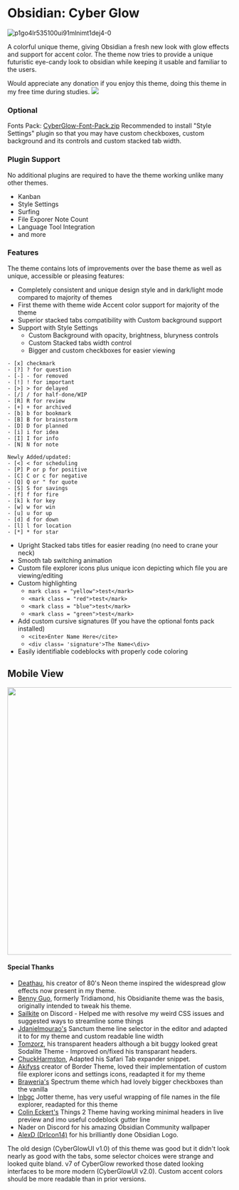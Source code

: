 # Obsidian: Cyber Glow
![p1go4lr535100ui91mlnimt1dej4-0](https://user-images.githubusercontent.com/32932497/215888370-e3572049-4ad1-4115-a4d7-7337d5cdaf88.png)

A colorful unique theme, giving Obsidian a fresh new look with glow effects and support for accent color. The theme now tries to provide a unique futuristic eye-candy  look to obsidian while keeping it usable and familiar to the users. 

Would appreciate any donation if you enjoy this theme, doing this theme in my free time during studies.
<a href="https://www.buymeacoffee.com/TheEmperorArt"><img src="https://img.buymeacoffee.com/button-api/?text=Buy me a pizza&emoji=🍕&slug=TheEmperorArt&button_colour=690ed8&font_colour=ffffff&font_family=Inter&outline_colour=ffffff&coffee_colour=FFDD00" /></a>

### Optional

Fonts Pack: [CyberGlow-Font-Pack.zip](https://github.com/ArtexJay/Obsidian-CyberGlow/files/10613963/CyberGlow-Font-Pack.zip)
Recommended to install "Style Settings" plugin so that you may have custom checkboxes, custom background and its controls and custom stacked tab width. 

### Plugin Support
No additional plugins are required to have the theme working unlike many other themes.
- Kanban
- Style Settings 
- Surfing
- File Exporer Note Count
- Language Tool Integration 
- and more

### Features

The theme contains lots of improvements over the base theme as well as unique, accessible or pleasing features:
- Completely consistent and unique design style and in dark/light mode compared to majority of themes
 - First theme with theme wide Accent color support for majority of the theme 
- Superior stacked tabs compatibility with Custom background support 
- Support with Style Settings
  - Custom Background with opacity, brightness, bluryness controls
  - Custom Stacked tabs width control
  - Bigger and custom checkboxes for easier viewing
```
- [x] checkmark
- [?] ? for question
- [-] - for removed
- [!] ! for important
- [>] > for delayed
- [/] / for half-done/WIP
- [R] R for review
- [+] + for archived
- [b] b for bookmark
- [B] B for brainstorm
- [D] D for planned
- [i] i for idea
- [I] I for info
- [N] N for note

Newly Added/updated:
- [<] < for scheduling
- [P] P or p for positive
- [C] C or c for negative
- [Q] Q or " for quote
- [S] S for savings
- [f] f for fire
- [k] k for key
- [w] w for win
- [u] u for up
- [d] d for down
- [l] l for location
- [*] * for star
```
- Upright Stacked tabs titles for easier reading (no need to crane your neck) 
- Smooth tab switching animation
- Custom file explorer icons plus unique icon depicting which file you are viewing/editing 
- Custom highlighting 
  -  `mark class = "yellow">test</mark>`
  -  `<mark class = "red">test</mark>`
  -  `<mark class = "blue">test</mark>`
  -  `<mark class = "green">test</mark>`
- Add custom cursive signatures (If you have the optional fonts pack installed)
  - `<cite>Enter Name Here</cite>`
  - `<div class= 'signature'>The Name<\div>`
- Easily identifiable codeblocks with properly code coloring

## Mobile View

<img src="https://user-images.githubusercontent.com/32932497/198157599-624a448a-9f4b-4a6d-99b8-539ad4c1215b.jpg" height="600">

#### Special Thanks
- [Deathau](https://github.com/deathau), his creator of 80's Neon theme inspired the widespread glow effects now present in my theme. 
- [Benny Guo](https://github.com/bennyxguo/Obsidian-Obsidianite), formerly Tridiamond, his Obsidianite theme was the basis, originally intended to tweak his theme.
- [Sailkite](https://github.com/sailKitev) on Discord - Helped me with resolve my weird CSS issues and suggested ways to streamline some things
- [Jdanielmourao's](https://github.com/jdanielmourao/) Sanctum theme line selector in the editor and adapted it to for my theme and custom readable line width
- [Tomzorz](https://github.com/tomzorz), his transparent headers although a bit buggy looked great Sodalite Theme - Improved on/fixed his transparant headers.
- [ChuckHarmston](https://github.com/chuckharmston), Adapted his Safari Tab expander snippet.
- [Akifyss](https://github.com/Akifyss) creator of Border Theme, loved their implementation of custom file explorer icons and settings icons, readapted it for my theme
- [Braweria's](https://github.com/Braweria) Spectrum theme which had lovely bigger checkboxes than the vanilla
- [lnbgc](https://github.com/lnbgc) Jotter theme, has very useful wrapping of file names in the file explorer, readapted for this theme
- [Colin Eckert's](https://github.com/colineckert) Things 2 Theme having working minimal headers in live preview and imo useful codeblock gutter line
- Nader on Discord for his amazing Obsidian Community wallpaper
- [AlexD (DrIcon14)](https://dricon.gumroad.com/)  for his brilliantly done Obsidian Logo.


The old design (CyberGlowUI v1.0) of this theme was good but it didn't look nearly as good with the tabs, some selector choices were strange and looked quite bland. v7 of CyberGlow reworked those dated looking interfaces to be more modern (CyberGlowUI v2.0). Custom accent colors should be more readable than in prior versions.
